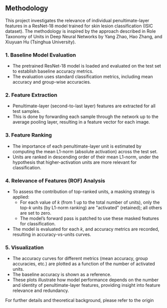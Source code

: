 ## Methodology

This project investigates the relevance of individual penultimate-layer features in a ResNet-18 model trained for skin lesion classification (ISIC dataset). The methodology is inspired by the approach described in Role Taxonomy of Units in Deep Neural Networks by Yang Zhao, Hao Zhang, and Xiuyuan Hu (Tsinghua University).

### 1. Baseline Model Evaluation

- The pretrained ResNet-18 model is loaded and evaluated on the test set to establish baseline accuracy metrics.
- The evaluation uses standard classification metrics, including mean accuracy and group-wise accuracies.

### 2. Feature Extraction

- Penultimate-layer (second-to-last layer) features are extracted for all test samples.
- This is done by forwarding each sample through the network up to the average pooling layer, resulting in a feature vector for each image.

### 3. Feature Ranking

- The importance of each penultimate-layer unit is estimated by computing the mean L1-norm (absolute activation) across the test set.
- Units are ranked in descending order of their mean L1-norm, under the hypothesis that higher-activation units are more relevant for classification.

### 4. Relevance of Features (ROF) Analysis

- To assess the contribution of top-ranked units, a masking strategy is applied:
    - For each value of *k* (from 1 up to the total number of units), only the top-*k* units (by L1-norm ranking) are "activated" (retained); all others are set to zero.
    - The model’s forward pass is patched to use these masked features for classification.
- The model is evaluated for each *k*, and accuracy metrics are recorded, resulting in accuracy-vs-units curves.

### 5. Visualization

- The accuracy curves for different metrics (mean accuracy, group accuracies, etc.) are plotted as a function of the number of activated units.
- The baseline accuracy is shown as a reference.
- These plots illustrate how model performance depends on the number and identity of penultimate-layer features, providing insight into feature relevance and redundancy.

For further details and theoretical background, please refer to the origin
